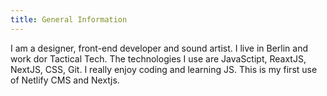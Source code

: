 ```yaml
---
title: General Information
---
```

I am a designer, front-end developer and sound artist. I live in Berlin and work dor Tactical Tech. The technologies I use are JavaSctipt, ReaxtJS, NextJS, CSS, Git. I really enjoy coding and learning JS. This is my first use of Netlify CMS and Nextjs. 
